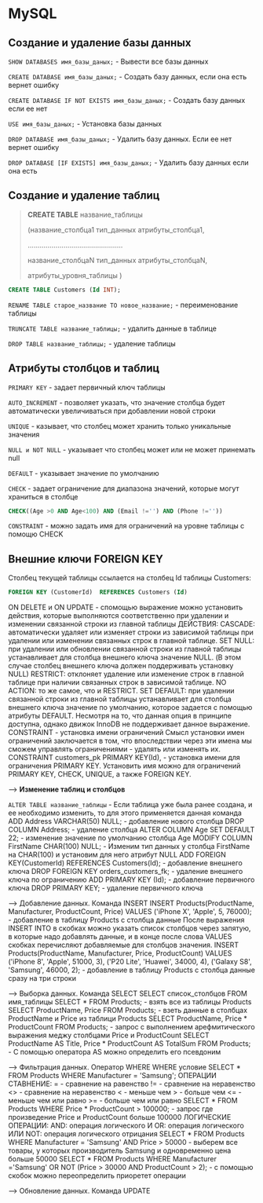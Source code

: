 # MySQL

## Создание и удаление базы данных
`SHOW DATABASES имя_базы_даных;` - Вывести все базы данных

`CREATE DATABASE имя_базы_даных;` - Создать базу данных, если она есть вернет ошибку

`CREATE DATABASE IF NOT EXISTS имя_базы_даных;` - Создать базу данных если ее нет

`USE имя_базы_даных;` - Установка базы данных

`DROP DATABASE имя_базы_даных;` - Удалить базу данных. Если ее нет вернет ошибку

`DROP DATABASE [IF EXISTS] имя_базы_даных;` - Удалить базу данных если она есть

## Создание и удаление таблиц
>**CREATE TABLE** название_таблицы
>
>(название_столбца1 тип_данных атрибуты_столбца1,
>
> ................................................
>
> название_столбцаN тип_данных атрибуты_столбцаN,
>
> атрибуты_уровня_таблицы
>)

```SQL
CREATE TABLE Customers (Id INT);
```
`RENAME TABLE старое_название TO новое_название;` - переименование таблицы

`TRUNCATE TABLE название_таблицы;` - удалить данные в таблице

`DROP TABLE название_таблицы;` - удаление таблицы

## Атрибуты столбцов и таблиц
`PRIMARY KEY` - задает первичный ключ таблицы

`AUTO_INCREMENT` - позволяет указать, что значение столбца будет автоматически увеличиваться при добавлении новой строки

`UNIQUE` - казывает, что столбец может хранить только уникальные значения

`NULL и NOT NULL` - указывает что столбец может или не может принемать null

`DEFAULT` - указывает значение по умолчанию

`CHECK` - задает ограничение для диапазона значений, которые могут храниться в столбце
```SQL
CHECK((Age >0 AND Age<100) AND (Email !='') AND (Phone !=''))
```
`CONSTRAINT` - можно задать имя для ограничений на уровне таблицы с помощю CHECK

## Внешние ключи **FOREIGN KEY**
Cтолбец текущей таблицы ссылается на столбец Id таблицы Customers:
```SQL
FOREIGN KEY (CustomerId)  REFERENCES Customers (Id)
```


ON DELETE и ON UPDATE - спомощью выражение можно установить действия, которые выполняются соответственно при удалении и изменении связанной строки из главной таблицы
    ДЕЙСТВИЯ:
    CASCADE: автоматически удаляет или изменяет строки из зависимой таблицы при             удалении или изменении связанных строк в главной таблице.
    SET NULL: при удалении или обновлении связанной строки из главной таблицы устанавливает для столбца внешнего ключа значение NULL. (В этом случае столбец внешнего ключа должен поддерживать установку NULL)
    RESTRICT: отклоняет удаление или изменение строк в главной таблице при наличии связанных строк в зависимой таблице.
    NO ACTION: то же самое, что и RESTRICT.
    SET DEFAULT: при удалении связанной строки из главной таблицы устанавливает для столбца внешнего ключа значение по умолчанию, которое задается с помощью атрибуты   DEFAULT. Несмотря на то, что данная опция в принципе доступна, однако движок InnoDB не поддерживает данное выражение.
CONSTRAINT - установка имени ограничений
    Смысл установки имен ограничений заключается в том, что впоследствии через эти  имена мы сможем управлять ограничениями - удалять или изменять их.
    CONSTRAINT customers_pk PRIMARY KEY(Id), - установка имени для ограничения PRIMARY KEY. Установить имя можно для ограничений PRIMARY KEY, CHECK, UNIQUE, а также FOREIGN KEY.

--> **Изменение таблиц и столбцов**

`ALTER TABLE название_таблицы` - Если таблица уже была ранее создана, и ее необходимо изменить, то для этого применяется данная команда
ADD Address VARCHAR(50) NULL; - добавление нового столбца
DROP COLUMN Address; - удаление столбца
ALTER COLUMN Age SET DEFAULT 22; - изменение значение по умолчанию столбца Age
MODIFY COLUMN FirstName CHAR(100) NULL; - Изменим тип данных у столбца FirstName на CHAR(100) и установим для него атрибут NULL
ADD FOREIGN KEY(CustomerId) REFERENCES Customers(Id); - добавление внешнего ключа
DROP FOREIGN KEY orders_customers_fk; - удаление внешнего ключа по ограничению
ADD PRIMARY KEY (Id); - добавление первичного ключа
DROP PRIMARY KEY; - удаление первичного ключа

--> Добавление данных. Команда INSERT
INSERT Products(ProductName, Manufacturer, ProductCount, Price) 
VALUES ('iPhone X', 'Apple', 5, 76000); - добавление в таблицу Products с столбца данные
    После выражения INSERT INTO в скобках можно указать список столбцов через запятую, в которые надо добавлять данные, и в конце после слова VALUES скобках перечисляют добавляемые для столбцов значения.
INSERT Products(ProductName, Manufacturer, Price, ProductCount) 
VALUES
('iPhone 8', 'Apple', 51000, 3),
('P20 Lite', 'Huawei', 34000, 4),
('Galaxy S8', 'Samsung', 46000, 2); - добавление в таблицу Products с столбца данные сразу на три строки

--> Выборка данных. Команда SELECT
SELECT список_столбцов FROM имя_таблицы
SELECT * FROM Products; - взять все из таблицы Products
SELECT ProductName, Price FROM Products; - взеть данные в столбцах ProductName и Price  из таблици Products
SELECT ProductName, Price * ProductCount FROM Products; - запрос с выполнением арефмитического выражения меджу столбцами Price и ProductCount
SELECT ProductName AS Title, Price * ProductCount AS TotalSum FROM Products; - С помощью оператора AS можно определить его псевдоним

--> Фильтрация данных. Оператор WHERE
WHERE условие
SELECT * FROM Products WHERE Manufacturer = 'Samsung';
    ОПЕРАЦИИ СТАВНЕНИЕ:
    = - сравнение на равенство
    != - сравнение на неравенство
    <> - сравнение на неравенство
    < - меньше чем
    > - больше чем
    <= - меньше чем или равно
    >= - больше чем или равно
SELECT * FROM Products WHERE Price * ProductCount > 100000; - запрос где произведение Price и 
ProductCount больше 100000
ЛОГИЧЕСКИЕ ОПЕРАЦИИ:
    AND: операция логического И
    OR: операция логического ИЛИ
    NOT: операция логического отрицания
SELECT * FROM Products WHERE Manufacturer = 'Samsung' AND Price > 50000 - выберем все товары, у которых производитель Samsung и одновременно цена больше 50000
SELECT * FROM Products
WHERE Manufacturer ='Samsung' OR NOT (Price > 30000 AND ProductCount > 2); - с помощью скобок можно переопределить приоретет операции

--> Обновление данных. Команда UPDATE
